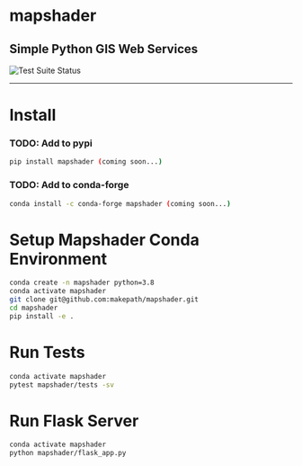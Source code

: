 # mapshader
Simple Python GIS Web Services
--------

![Test Suite Status](https://github.com/makepath/mapshader/workflows/Python%20Test%20Suite/badge.svg)

-------

# Install

### TODO: Add to pypi
```bash
pip install mapshader (coming soon...)
```

### TODO: Add to conda-forge
```bash
conda install -c conda-forge mapshader (coming soon...)
```

# Setup Mapshader Conda Environment
```bash
conda create -n mapshader python=3.8
conda activate mapshader
git clone git@github.com:makepath/mapshader.git
cd mapshader
pip install -e .
```

# Run Tests
```bash
conda activate mapshader
pytest mapshader/tests -sv
```

# Run Flask Server
```bash
conda activate mapshader
python mapshader/flask_app.py
```
